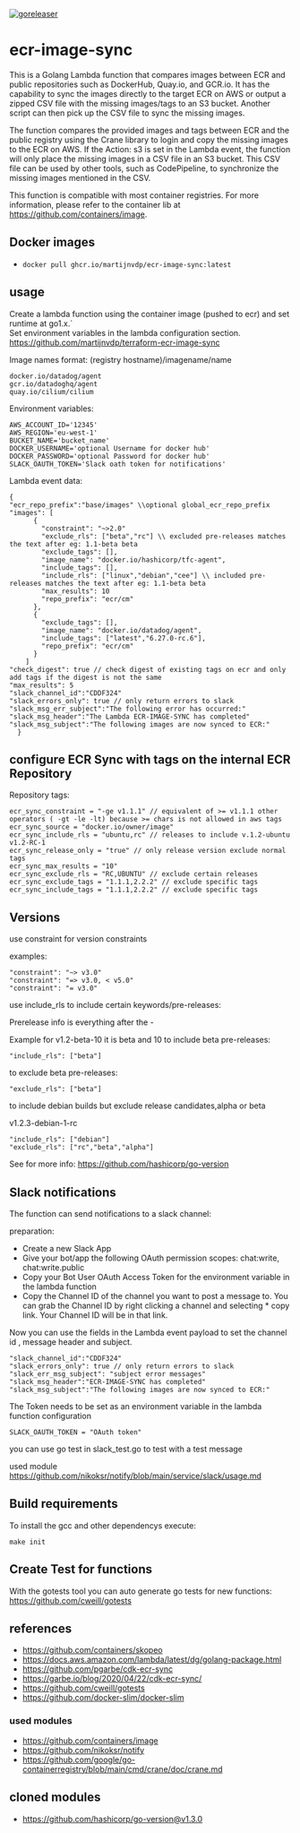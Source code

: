 [![goreleaser](https://github.com/martijnvdp/lambda-ecr-image-sync/actions/workflows/go.yml/badge.svg)](https://github.com/martijnvdp/lambda-ecr-image-sync/actions/workflows/go.yml)
# ecr-image-sync

This is a Golang Lambda function that compares images between ECR and public repositories such as DockerHub, Quay.io, and GCR.io. It has the capability to sync the images directly to the target ECR on AWS or output a zipped CSV file with the missing images/tags to an S3 bucket. Another script can then pick up the CSV file to sync the missing images.

The function compares the provided images and tags between ECR and the public registry using the Crane library to login and copy the missing images to the ECR on AWS. If the Action: s3 is set in the Lambda event, the function will only place the missing images in a CSV file in an S3 bucket. This CSV file can be used by other tools, such as CodePipeline, to synchronize the missing images mentioned in the CSV.

This function is compatible with most container registries. For more information, please refer to the container lib at https://github.com/containers/image.

## Docker images

- `docker pull ghcr.io/martijnvdp/ecr-image-sync:latest`

## usage

Create a lambda function using the container image (pushed to ecr) and set runtime at go1.x.`\
Set environment variables in the lambda configuration section. \
https://github.com/martijnvdp/terraform-ecr-image-sync

Image names format:
(registry hostname)/imagename/name

```hcl
docker.io/datadog/agent
gcr.io/datadoghq/agent
quay.io/cilium/cilium
```

Environment variables:

```hcl
AWS_ACCOUNT_ID='12345'
AWS_REGION='eu-west-1'
BUCKET_NAME='bucket_name'
DOCKER_USERNAME='optional Username for docker hub'
DOCKER_PASSWORD='optional Password for docker hub'
SLACK_OAUTH_TOKEN='Slack oath token for notifications'
```

Lambda event data:

```hcl
{
"ecr_repo_prefix":"base/images" \\optional global_ecr_repo_prefix
"images": [
      {
        "constraint": "~>2.0" 
        "exclude_rls": ["beta","rc"] \\ excluded pre-releases matches the text after eg: 1.1-beta beta
        "exclude_tags": [],
        "image_name": "docker.io/hashicorp/tfc-agent",
        "include_tags": [],
        "include_rls": ["linux","debian","cee"] \\ included pre-releases matches the text after eg: 1.1-beta beta
        "max_results": 10
        "repo_prefix": "ecr/cm" 
      },  
      {
        "exclude_tags": [],
        "image_name": "docker.io/datadog/agent",
        "include_tags": ["latest","6.27.0-rc.6"],
        "repo_prefix": "ecr/cm"
      }
    ]
"check_digest": true // check digest of existing tags on ecr and only add tags if the digest is not the same
"max_results": 5
"slack_channel_id":"CDDF324"
"slack_errors_only": true // only return errors to slack
"slack_msg_err_subject":"The following error has occurred:"
"slack_msg_header":"The Lambda ECR-IMAGE-SYNC has completed"
"slack_msg_subject":"The following images are now synced to ECR:"
  }
```

## configure ECR Sync with tags on the internal ECR Repository
Repository tags:
```
ecr_sync_constraint = "-ge v1.1.1" // equivalent of >= v1.1.1 other operators ( -gt -le -lt) because >= chars is not allowed in aws tags
ecr_sync_source = "docker.io/owner/image"
ecr_sync_include_rls = "ubuntu,rc" // releases to include v.1.2-ubuntu v1.2-RC-1
ecr_sync_release_only = "true" // only release version exclude normal tags
ecr_sync_max_results = "10"
ecr_sync_exclude_rls = "RC,UBUNTU" // exclude certain releases 
ecr_sync_exclude_tags = "1.1.1,2.2.2" // exclude specific tags
ecr_sync_include_tags = "1.1.1,2.2.2" // exclude specific tags
```
## Versions 

use constraint for version constraints 

examples:
```hcl
"constraint": "~> v3.0"
"constraint": "=> v3.0, < v5.0"
"constraint": "= v3.0"
```

use include_rls to include certain keywords/pre-releases:

Prerelease info is everything after the -

Example for v1.2-beta-10 it is beta and 10
to include beta pre-releases: 

```hcl
"include_rls": ["beta"]
```
to exclude beta pre-releases: 

```hcl
"exclude_rls": ["beta"]
```

to include debian builds but exclude release candidates,alpha or beta 

v1.2.3-debian-1-rc

```hcl
"include_rls": ["debian"]
"exclude_rls": ["rc","beta","alpha"]
```

See for more info:
https://github.com/hashicorp/go-version

## Slack notifications

The function can send notifications to a slack channel:

preparation:
* Create a new Slack App
* Give your bot/app the following OAuth permission scopes: chat:write, chat:write.public
* Copy your Bot User OAuth Access Token for the environment variable in the lambda function
* Copy the Channel ID of the channel you want to post a message to. You can grab the Channel ID by right clicking a channel and selecting * copy link. Your Channel ID will be in that link.

Now you can use the fields in the Lambda event payload to set the channel id , message header and subject.

```hcl
"slack_channel_id":"CDDF324"
"slack_errors_only": true // only return errors to slack
"slack_err_msg_subject": "subject error messages"
"slack_msg_header":"ECR-IMAGE-SYNC has completed"
"slack_msg_subject":"The following images are now synced to ECR:"
```

The Token needs to be set as an environment variable in the lambda function configuration
```hcl
SLACK_OAUTH_TOKEN = "OAuth token"
```
you can use go test in slack_test.go to test with a test message

used module https://github.com/nikoksr/notify/blob/main/service/slack/usage.md

## Build requirements

To install the gcc and other dependencys execute:

```
make init

```

## Create Test for functions
With the gotests tool you can auto generate go tests for new functions:
https://github.com/cweill/gotests


## references
* https://github.com/containers/skopeo
* https://docs.aws.amazon.com/lambda/latest/dg/golang-package.html
* https://github.com/pgarbe/cdk-ecr-sync
* https://garbe.io/blog/2020/04/22/cdk-ecr-sync/
* https://github.com/cweill/gotests 
* https://github.com/docker-slim/docker-slim

### used modules
* https://github.com/containers/image
* https://github.com/nikoksr/notify
* https://github.com/google/go-containerregistry/blob/main/cmd/crane/doc/crane.md

## cloned modules
* https://github.com/hashicorp/go-version@v1.3.0
